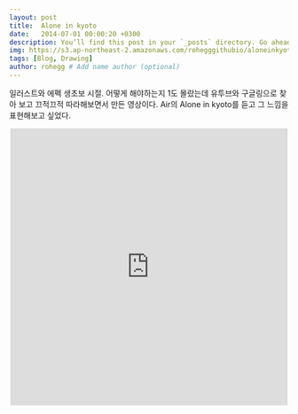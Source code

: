 ```yaml
---
layout: post
title:  Alone in kyoto
date:   2014-07-01 00:00:20 +0300
description: You’ll find this post in your `_posts` directory. Go ahead and edit it and re-build the site to see your changes. # Add post description (optional)
img: https://s3.ap-northeast-2.amazonaws.com/rohegggithubio/aloneinkyoto.png # Add image post (optional)
tags: [Blog, Drawing]
author: rohegg # Add name author (optional)
---
```


일러스트와 에펙 생초보 시절. 어떻게 해야하는지 1도 몰랐는데 유투브와 구글링으로 찾아 보고 끄적끄적 따라해보면서 만든 영상이다. Air의 Alone in kyoto를 듣고 그 느낌을 표현해보고 싶었다.

<p align="center"><iframe width="500" height="500" src="https://www.youtube.com/embed/p6dWBhwIvSA?ecver=1" frameborder="0" gesture="media" allowfullscreen></iframe></p>
